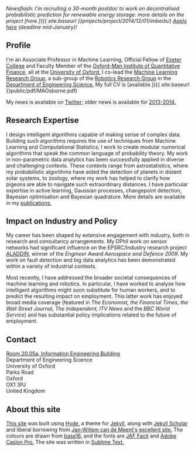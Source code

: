 
*Newsflash: I'm recruiting a 30-month postdoc to work on  decentralised probabilistic prediction for renewable energy storage: more details on the project [here.]({{ site.baseurl }}projects/project/2014/12/01/imbeds/) [Apply here](http://www.eng.ox.ac.uk/work-here/) (deadline mid-January)!*

## Profile

I'm an Associate Professor in Machine Learning, Official Fellow of <a href="http://www.exeter.ox.ac.uk">Exeter College</a>  and Faculty Member of the <a href="http://www.oxford-man.ox.ac.uk">Oxford-Man Institute of Quantitative Finance,</a> all at the <a href="http://www.ox.ac.uk">University of Oxford.</a> I co-lead the <a href="http://www.robots.ox.ac.uk/~parg">Machine Learning Research Group,</a> a sub-group of the <a href="http://www.robots.ox.ac.uk/">Robotics Research Group</a> in the <a href="http://www.eng.ox.ac.uk/">Department of Engineering
Science.</a> My full CV is [available.]({{ site.baseurl }}public/pdf/MAOsborne.pdf)

My news is available on [Twitter;](http://twitter.com/maosbot) older news is available for <a href="{{ site.baseurl }}news">2013-2014.</a>


## Research Expertise

I design intelligent algorithms capable of making sense of complex data. Building such algorithms requires the use of techniques from Machine Learning and Computational Statistics; I work to create modular numerical algorithms that speak the common language of probability theory. My work in non-parametric data analytics has been successfully applied in diverse and challenging contexts. These contexts range from astrostatistics, where my probabilistic algorithms have aided the detection of planets in distant solar systems, to zoology, where my work has helped to clarify how pigeons are able to navigate such extraordinary distances. I have particular expertise in active learning, Gaussian processes, changepoint detection, Bayesian optimisation and Bayesian quadrature. More details are available in my <a href="{{ site.baseurl }}paperscode">publications.</a>

## Impact on Industry and Policy

My career has been shaped by extensive engagement with industry, both in research and consultancy arrangements. My DPhil work on sensor networks had significant influence on the EPSRC/Industry research project <a href="http://www.aladdinproject.org">ALADDIN,</a> winner of the <i> Engineer Award Aerospace and Defence 2009</i>. My work on fault detection and big data analytics has been demonstrated within a variety of industrial contexts. 

Most recently, I have addressed the broader societal consequences of machine learning and robotics. In particular, I have worked to analyse how intelligent algorithms might soon substitute for human workers, and to predict the resulting impact on employment. This latter work has enjoyed broad media coverage (featured in <i>The Economist, the Financial Times, the Wall Street Journal, The Independent, ITV News</i> and the <i>BBC World Service</i>) and has substantial policy implications related to the future of employment.

## Contact

<script language="JavaScript">
<!--
document.write('<a href="mailto:' + 'mosb' + '@' + 'robots.ox.ac.uk' + '">');
document.write('mosb' + '@' + 'robots.ox.ac.uk' + '</a>');
//-->
</script>
<a href="http://maps.google.co.uk/maps/ms?msid=208001318046621592827.00048522c12bce7ee270f&msa=0">Room 20.05a, Information Engineering Building</a>  
Department of Engineering Science  
University of Oxford  
Parks Road  
Oxford  
OX1 3PJ  
United Kingdom  

## About this site

[This site](https://github.com/mosb/robots-www,) was built using [Hyde,](https://github.com/poole/hyde) a theme for [Jekyll,](http://jekyllrb.com/) along with [Jekyll Scholar](https://github.com/inukshuk/jekyll-scholar) and liberal borrowing from [Jan-Willem can de Meent's](http://www.robots.ox.ac.uk/~jwvdm/) [excellent site.](https://github.com/jwvdm/robots-homepage) The colours are drawn from [base16,](http://chriskempson.github.io/base16/) and the fonts are [JAF Facit](https://typekit.com/fonts/jaf-facitweb) and [Adobe Caslon Pro.](https://typekit.com/fonts/adobe-caslon-pro) The site was written in [Sublime Text.](http://www.sublimetext.com/)


